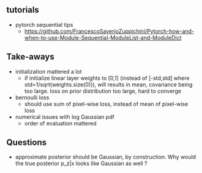 

## tutorials
 

+ pytorch sequential tips
    + https://github.com/FrancescoSaverioZuppichini/Pytorch-how-and-when-to-use-Module-Sequential-ModuleList-and-ModuleDict

## Take-aways


+ initialization mattered a lot
    + if initialize linear layer weights to [0,1] (instead of [-std,std] where std=1/sqrt(weights.size(0))), will results in mean, covariance being too large. loss on prior distribution too large, hard to converge
+ bernoulli loss
    + should use sum of pixel-wise loss, instead of mean of pixel-wise loss
+ numerical issues with log Gaussian pdf
    + order of evaluation mattered 


## Questions

+ approximate posterior should be Gaussian, by construction. Why would the true posterior p_z|x looks like Gaussian as well ?

